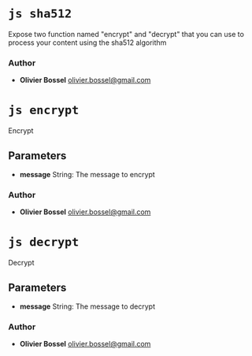 

<!-- @namespace    sugar.js.crypt -->
<!-- @name    sha512 -->

# ```js sha512 ```


Expose two function named "encrypt" and "decrypt" that you can use to process your content using the sha512 algorithm



### Author
- **Olivier Bossel** <a href="mailto:olivier.bossel@gmail.com">olivier.bossel@gmail.com</a> 




<!-- @name    encrypt -->

# ```js encrypt ```


Encrypt

## Parameters

- **message**  String: The message to encrypt




### Author
- **Olivier Bossel** <a href="mailto:olivier.bossel@gmail.com">olivier.bossel@gmail.com</a> 




<!-- @name    decrypt -->

# ```js decrypt ```


Decrypt

## Parameters

- **message**  String: The message to decrypt




### Author
- **Olivier Bossel** <a href="mailto:olivier.bossel@gmail.com">olivier.bossel@gmail.com</a> 

